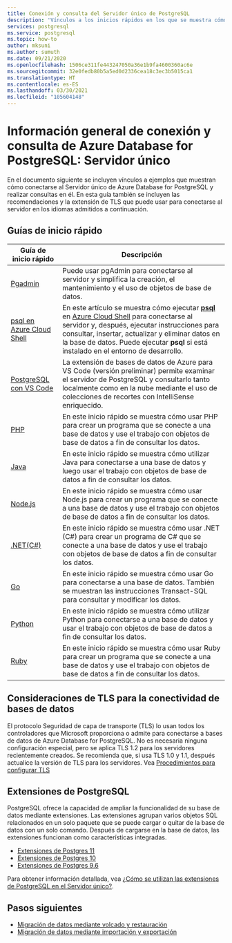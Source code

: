 ```yaml
---
title: Conexión y consulta del Servidor único de PostgreSQL
description: 'Vínculos a los inicios rápidos en los que se muestra cómo conectarse a Azure Database for PostgreSQL: servidor único y ejecutar consultas.'
services: postgresql
ms.service: postgresql
ms.topic: how-to
author: mksuni
ms.author: sumuth
ms.date: 09/21/2020
ms.openlocfilehash: 1506ce311fe443247050a36e1b9fa4600360ac6e
ms.sourcegitcommit: 32e0fedb80b5a5ed0d2336cea18c3ec3b5015ca1
ms.translationtype: HT
ms.contentlocale: es-ES
ms.lasthandoff: 03/30/2021
ms.locfileid: "105604148"
---
```

# <a name="connect-and-query-overview-for-azure-database-for-postgresql--single-server"></a>Información general de conexión y consulta de Azure Database for PostgreSQL: Servidor único

En el documento siguiente se incluyen vínculos a ejemplos que muestran cómo conectarse al Servidor único de Azure Database for PostgreSQL y realizar consultas en él. En esta guía también se incluyen las recomendaciones y la extensión de TLS que puede usar para conectarse al servidor en los idiomas admitidos a continuación.

## <a name="quickstarts"></a>Guías de inicio rápido

| Guía de inicio rápido | Descripción |
|---|---|
|[Pgadmin](https://www.pgadmin.org/)|Puede usar pgAdmin para conectarse al servidor y simplifica la creación, el mantenimiento y el uso de objetos de base de datos.|
|[psql en Azure Cloud Shell](quickstart-create-server-database-azure-cli.md#connect-to-the-azure-database-for-postgresql-server-by-using-psql)|En este artículo se muestra cómo ejecutar [**psql**](https://www.postgresql.org/docs/current/static/app-psql.html) en [Azure Cloud Shell](../cloud-shell/overview.md) para conectarse al servidor y, después, ejecutar instrucciones para consultar, insertar, actualizar y eliminar datos en la base de datos. Puede ejecutar **psql** si está instalado en el entorno de desarrollo.|
|[PostgreSQL con VS Code](https://marketplace.visualstudio.com/items?itemName=ms-azuretools.vscode-cosmosdb)|La extensión de bases de datos de Azure para VS Code (versión preliminar) permite examinar el servidor de PostgreSQL y consultarlo tanto localmente como en la nube mediante el uso de colecciones de recortes con IntelliSense enriquecido. |
|[PHP](connect-php.md)|En este inicio rápido se muestra cómo usar PHP para crear un programa que se conecte a una base de datos y use el trabajo con objetos de base de datos a fin de consultar los datos.|
|[Java](connect-java.md)|En este inicio rápido se muestra cómo utilizar Java para conectarse a una base de datos y luego usar el trabajo con objetos de base de datos a fin de consultar los datos.|
|[Node.js](connect-nodejs.md)|En este inicio rápido se muestra cómo usar Node.js para crear un programa que se conecte a una base de datos y use el trabajo con objetos de base de datos a fin de consultar los datos.|
|[.NET(C#)](connect-csharp.md)|En este inicio rápido se muestra cómo usar .NET (C#) para crear un programa de C# que se conecte a una base de datos y use el trabajo con objetos de base de datos a fin de consultar los datos.|
|[Go](connect-go.md)|En este inicio rápido se muestra cómo usar Go para conectarse a una base de datos. También se muestran las instrucciones Transact-SQL para consultar y modificar los datos.|
|[Python](connect-python.md)|En este inicio rápido se muestra cómo utilizar Python para conectarse a una base de datos y usar el trabajo con objetos de base de datos a fin de consultar los datos. |
|[Ruby](connect-ruby.md)|En este inicio rápido se muestra cómo usar Ruby para crear un programa que se conecte a una base de datos y use el trabajo con objetos de base de datos a fin de consultar los datos.|

## <a name="tls-considerations-for-database-connectivity"></a>Consideraciones de TLS para la conectividad de bases de datos

El protocolo Seguridad de capa de transporte (TLS) lo usan todos los controladores que Microsoft proporciona o admite para conectarse a bases de datos de Azure Database for PostgreSQL. No es necesaria ninguna configuración especial, pero se aplica TLS 1.2 para los servidores recientemente creados. Se recomienda que, si usa TLS 1.0 y 1.1, después actualice la versión de TLS para los servidores. Vea [ Procedimientos para configurar TLS](howto-tls-configurations.md)

## <a name="postgresql-extensions"></a>Extensiones de PostgreSQL

PostgreSQL ofrece la capacidad de ampliar la funcionalidad de su base de datos mediante extensiones. Las extensiones agrupan varios objetos SQL relacionados en un solo paquete que se puede cargar o quitar de la base de datos con un solo comando. Después de cargarse en la base de datos, las extensiones funcionan como características integradas.

- [Extensiones de Postgres 11](./concepts-extensions.md#postgres-11-extensions)
- [Extensiones de Postgres 10](./concepts-extensions.md#postgres-10-extensions)
- [Extensiones de Postgres 9.6](./concepts-extensions.md#postgres-96-extensions)

Para obtener información detallada, vea [¿Cómo se utilizan las extensiones de PostgreSQL en el Servidor único?](concepts-extensions.md).

## <a name="next-steps"></a>Pasos siguientes

- [Migración de datos mediante volcado y restauración](howto-migrate-using-dump-and-restore.md)
- [Migración de datos mediante importación y exportación](howto-migrate-using-export-and-import.md)
